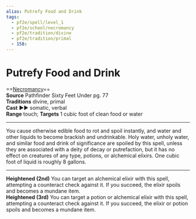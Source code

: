 ```yaml
---
alias: Putrefy Food and Drink
tags:
  - pf2e/spell/level_1
  - pf2e/school/necromancy
  - pf2e/tradition/divine
  - pf2e/tradition/primal
  - 158:
---
```


# Putrefy Food and Drink

==[Necromancy](Necromancy.md)==  
__Source__ Pathfinder Sixty Feet Under pg. 77  
**Traditions** divine, primal  
**Cast** ►► somatic, verbal  
**Range** touch; **Targets** 1 cubic foot of clean food or water

---

You cause otherwise edible food to rot and spoil instantly, and water and other liquids to become brackish and undrinkable. Holy water, unholy water, and similar food and drink of significance are spoiled by this spell, unless they are associated with a deity of decay or putrefaction, but it has no effect on creatures of any type, potions, or alchemical elixirs. One cubic foot of liquid is roughly 8 gallons.

<hr>

**Heightened (2nd)** You can target an alchemical elixir with this spell, attempting a counteract check against it. If you succeed, the elixir spoils and becomes a mundane item.  
**Heightened (3rd)** You can target a potion or alchemical elixir with this spell, attempting a counteract check against it. If you succeed, the elixir or potion spoils and becomes a mundane item.
